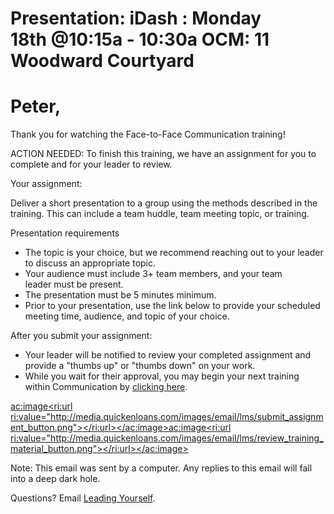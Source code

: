 
# Presentation: iDash : Monday 18th @10:15a - 10:30a OCM: 11 Woodward Courtyard

# Peter,

Thank you for watching the Face-to-Face Communication training!

ACTION NEEDED: To finish this training, we have an assignment for you to complete and for your leader to review.

Your assignment:

Deliver a short presentation to a group using the methods described in the training. This can include a team huddle, team meeting topic, or training.

Presentation requirements

- The topic is your choice, but we recommend reaching out to your leader to discuss an appropriate topic.
- Your audience must include 3+ team members, and your team leader must be present.
- The presentation must be 5 minutes minimum.
- Prior to your presentation, use the link below to provide your scheduled meeting time, audience, and topic of your choice.


After you submit your assignment:

- Your leader will be notified to review your completed assignment and provide a "thumbs up" or "thumbs down" on your work.
- While you wait for their approval, you may begin your next training within Communication by [clicking here](https://quickenloans.sumtotal.host/core/pillarRedirect?relyingParty=LM&amp;url=app/management/LMS_ActDetails.aspx%3FActivityId%3D80558%26UserMode%3D0).


[<ac:image><ri:url ri:value="http://media.quickenloans.com/images/email/lms/submit_assignment_button.png"></ri:url></ac:image>](http://teams/sites/TheJourney/LeadingYourself/Pages/Participants/Courses/Communication.aspx)[<ac:image><ri:url ri:value="http://media.quickenloans.com/images/email/lms/review_training_material_button.png"></ri:url></ac:image>](http://teams/sites/TheJourney/LeadingYourself/assets/documents/Presenting%20to%20Groups%20Job%20Aid.pdf)

Note: This email was sent by a computer. Any replies to this email will fall into a deep dark hole.

Questions? Email [Leading Yourself](mailto:LeadingYourself@quickenloans.com).
